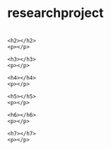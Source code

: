 # researchproject
<!DOCTYPE html>
<html>
<head>
    <meta charset="UTF-8">
    <title></title>
</head>

<body>
    <h1></h1>
    <p> </p>

    <h2></h2>
    <p></p>

    <h3></h3>
    <p></p>

    <h4></h4>
    <p></p>

    <h5></h5>
    <p></p>

    <h6></h6>
    <p></p>

    <h7></h7>
    <p></p>

</body>
</html>